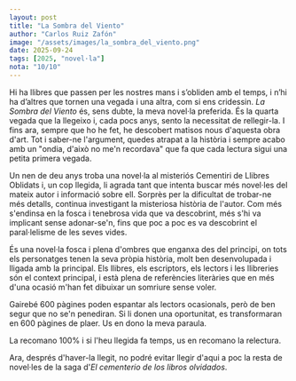 ```yaml
---
layout: post
title: "La Sombra del Viento"
author: "Carlos Ruiz Zafón"
image: "/assets/images/la_sombra_del_viento.png"
date: 2025-09-24
tags: [2025, "novel·la"]
nota: "10/10"
---
```


Hi ha llibres que passen per les nostres mans i s’obliden amb el temps, i n’hi ha d’altres que tornen una vegada i una altra, com si ens cridessin. <i>La Sombra del Viento</i> és, sens dubte, la meva novel·la preferida. És la quarta vegada que la llegeixo i, cada pocs anys, sento la necessitat de rellegir-la. I fins ara, sempre que ho he fet, he descobert matisos nous d'aquesta obra d'art. Tot i saber-ne l'argument, quedes atrapat a la història i sempre acabo amb un "ondia, d'això no me'n recordava" que fa que cada lectura sigui una petita primera vegada.

Un nen de deu anys troba una novel·la al misteriós Cementiri de Llibres Oblidats i, un cop llegida, li agrada tant que intenta buscar més novel·les del mateix autor i informació sobre ell. Sorprès per la dificultat de trobar-ne més detalls, continua investigant la misteriosa història de l'autor. Com més s'endinsa en la fosca i tenebrosa vida que va descobrint, més s'hi va implicant sense adonar-se'n, fins que poc a poc es va descobrint el paral·lelisme de les seves vides.

És una novel·la fosca i plena d'ombres que enganxa des del principi, on tots els personatges tenen la seva pròpia història, molt ben desenvolupada i lligada amb la principal. Els llibres, els escriptors, els lectors i les llibreries són el context principal, i està plena de referències literàries que en més d'una ocasió m'han fet dibuixar un somriure sense voler.

Gairebé 600 pàgines poden espantar als lectors ocasionals, però de ben segur que no se'n penediran. Si li donen una oportunitat, es transformaran en 600 pàgines de plaer. Us en dono la meva paraula.

La recomano 100% i si l'heu llegida fa temps, us en recomano la relectura.

Ara, després d'haver-la llegit, no podré evitar llegir d'aqui a poc la resta de novel·les de la saga d'<i>El cementerio de los libros olvidados</i>.